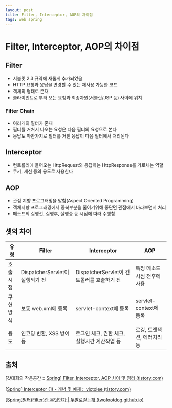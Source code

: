 ```yaml
---
layout: post
title: Filter, Interceptor, AOP의 차이점
tags: web spring
---
```


# Filter, Interceptor, AOP의 차이점

## Filter

- 서블릿 2.3 규약에 새롭게 추가되었음
- HTTP 요청과 응답을 변경할 수 있는 재사용 가능한 코드
- 객체의 형태로 존재
- 클라이언트로 부터 오는 요청과 최종자원(서블릿/JSP 등) 사이에 위치



### Filter Chain

- 여러개의 필터가 존재
- 필터를 거쳐서 나오는 요청은 다음 필터의 요청으로 본다
- 응답도 마찬가지로 필터를 거친 응답이 다음 필터에서 처리된다



## Interceptor

- 컨트롤러에 들어오는 HttpRequest와 응답하는 HttpResponse를 가로채는 역할
- 쿠키, 세션 등의 용도로 사용한다



## AOP

- 관점 지향 프로그래밍을 말함(Aspect Oriented Programming)
- 객체지향 프로그래밍에서 중복부분을 줄이기위해 종단면 관점에서 바라보면서 처리
- 메소드의 실행전, 실행후, 실행중 등 시점에 따라 수행함



## 셋의 차이

| 유형    | Filter                    | Interceptor                     | AOP                 |
| ----- | ------------------------- | ------------------------------- | ------------------- |
| 호출 시점 | DispatcherServlet이 실행되기 전 | DispatcherServlet이 컨트롤러를 호출하기 전 | 특정 메소드 시점 전후에 사용    |
| 구현 방식 | 보통 web.xml에 등록            | servlet-context에 등록             | servlet-context에 등록 |
| 용도    | 인코딩 변환, XSS 방어 등          | 로그인 체크, 권한 체크, 실행시간 계산작업 등      | 로깅, 트랜잭션, 에러처리 등    |



## 출처

[갓대희의 작은공간 :: [Spring\] Filter, Interceptor, AOP 차이 및 정리 (tistory.com)](https://goddaehee.tistory.com/154)

[[Spring\] Interceptor (1) - 개념 및 예제 :: victolee (tistory.com)](https://victorydntmd.tistory.com/176)

[[Spring\]필터(Filter)란 무엇인가 | 두발로걷는개 (twofootdog.github.io)](https://twofootdog.github.io/Spring-%ED%95%84%ED%84%B0(Filter)%EB%9E%80-%EB%AC%B4%EC%97%87%EC%9D%B8%EA%B0%80/)

